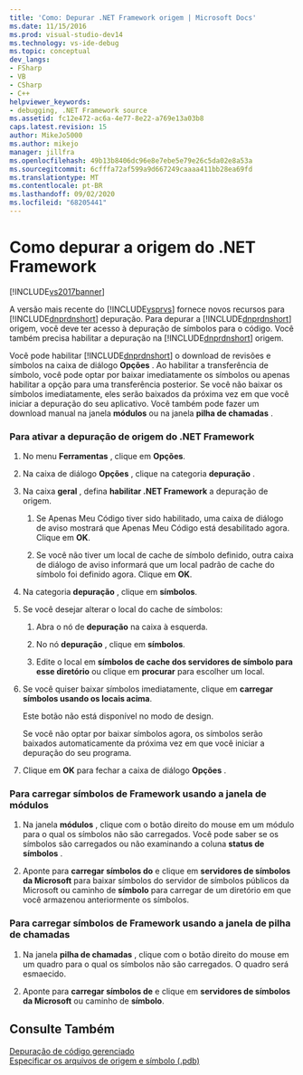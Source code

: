 ```yaml
---
title: 'Como: Depurar .NET Framework origem | Microsoft Docs'
ms.date: 11/15/2016
ms.prod: visual-studio-dev14
ms.technology: vs-ide-debug
ms.topic: conceptual
dev_langs:
- FSharp
- VB
- CSharp
- C++
helpviewer_keywords:
- debugging, .NET Framework source
ms.assetid: fc12e472-ac6a-4e77-8e22-a769e13a03b8
caps.latest.revision: 15
author: MikeJo5000
ms.author: mikejo
manager: jillfra
ms.openlocfilehash: 49b13b8406dc96e8e7ebe5e79e26c5da02e8a53a
ms.sourcegitcommit: 6cfffa72af599a9d667249caaaa411bb28ea69fd
ms.translationtype: MT
ms.contentlocale: pt-BR
ms.lasthandoff: 09/02/2020
ms.locfileid: "68205441"
---
```

# <a name="how-to-debug-net-framework-source"></a>Como depurar a origem do .NET Framework
[!INCLUDE[vs2017banner](../includes/vs2017banner.md)]

A versão mais recente do [!INCLUDE[vsprvs](../includes/vsprvs-md.md)] fornece novos recursos para [!INCLUDE[dnprdnshort](../includes/dnprdnshort-md.md)] depuração. Para depurar a [!INCLUDE[dnprdnshort](../includes/dnprdnshort-md.md)] origem, você deve ter acesso à depuração de símbolos para o código. Você também precisa habilitar a depuração na [!INCLUDE[dnprdnshort](../includes/dnprdnshort-md.md)] origem.  
  
 Você pode habilitar [!INCLUDE[dnprdnshort](../includes/dnprdnshort-md.md)] o download de revisões e símbolos na caixa de diálogo **Opções** . Ao habilitar a transferência de símbolo, você pode optar por baixar imediatamente os símbolos ou apenas habilitar a opção para uma transferência posterior. Se você não baixar os símbolos imediatamente, eles serão baixados da próxima vez em que você iniciar a depuração do seu aplicativo. Você também pode fazer um download manual na janela **módulos** ou na janela **pilha de chamadas** .  
  
### <a name="to-enable-net-framework-source-debugging"></a>Para ativar a depuração de origem do .NET Framework  
  
1. No menu **Ferramentas** , clique em **Opções**.  
  
2. Na caixa de diálogo **Opções** , clique na categoria **depuração** .  
  
3. Na caixa **geral** , defina **habilitar .NET Framework** a depuração de origem.  
  
    1. Se Apenas Meu Código tiver sido habilitado, uma caixa de diálogo de aviso mostrará que Apenas Meu Código está desabilitado agora. Clique em **OK**.  
  
    2. Se você não tiver um local de cache de símbolo definido, outra caixa de diálogo de aviso informará que um local padrão de cache do símbolo foi definido agora. Clique em **OK**.  
  
4. Na categoria **depuração** , clique em **símbolos**.  
  
5. Se você desejar alterar o local do cache de símbolos:  
  
    1. Abra o nó de **depuração** na caixa à esquerda.  
  
    2. No nó **depuração** , clique em **símbolos**.  
  
    3. Edite o local em **símbolos de cache dos servidores de símbolo para esse diretório** ou clique em **procurar** para escolher um local.  
  
6. Se você quiser baixar símbolos imediatamente, clique em **carregar símbolos usando os locais acima**.  
  
     Este botão não está disponível no modo de design.  
  
     Se você não optar por baixar símbolos agora, os símbolos serão baixados automaticamente da próxima vez em que você iniciar a depuração do seu programa.  
  
7. Clique em **OK** para fechar a caixa de diálogo **Opções** .  
  
### <a name="to-load-framework-symbols-using-the-modules-window"></a>Para carregar símbolos de Framework usando a janela de módulos  
  
1. Na janela **módulos** , clique com o botão direito do mouse em um módulo para o qual os símbolos não são carregados. Você pode saber se os símbolos são carregados ou não examinando a coluna **status de símbolos** .  
  
2. Aponte para **carregar símbolos do** e clique em **servidores de símbolos da Microsoft** para baixar símbolos do servidor de símbolos públicos da Microsoft ou caminho de **símbolo** para carregar de um diretório em que você armazenou anteriormente os símbolos.  
  
### <a name="to-load-framework-symbols-using-the-call-stack-window"></a>Para carregar símbolos de Framework usando a janela de pilha de chamadas  
  
1. Na janela **pilha de chamadas** , clique com o botão direito do mouse em um quadro para o qual os símbolos não são carregados. O quadro será esmaecido.  
  
2. Aponte para **carregar símbolos de** e clique em **servidores de símbolos da Microsoft** ou caminho de **símbolo**.  
  
## <a name="see-also"></a>Consulte Também  
 [Depuração de código gerenciado](../debugger/debugging-managed-code.md)   
 [Especificar os arquivos de origem e símbolo (.pdb)](../debugger/specify-symbol-dot-pdb-and-source-files-in-the-visual-studio-debugger.md)
